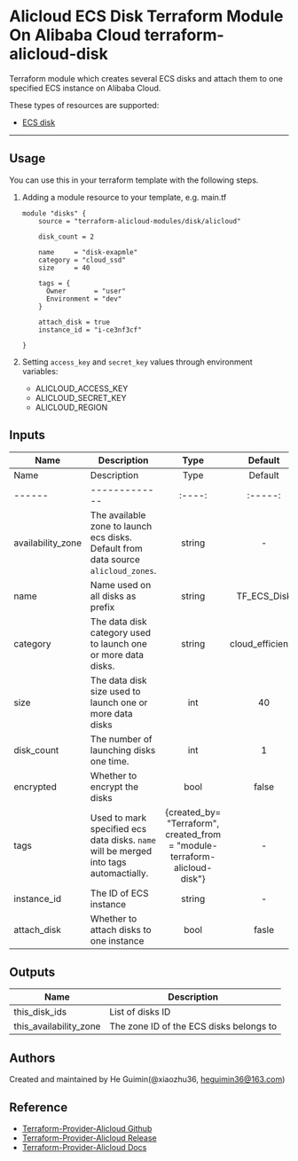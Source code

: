 Alicloud ECS Disk Terraform Module On Alibaba Cloud 
terraform-alicloud-disk
=====================================================================

Terraform module which creates several ECS disks and attach them to one specified ECS instance on Alibaba Cloud.

These types of resources are supported:

* [ECS disk](https://www.terraform.io/docs/providers/alicloud/r/disk.html)

----------------------

Usage
-----
You can use this in your terraform template with the following steps.

1. Adding a module resource to your template, e.g. main.tf

    ```
    module "disks" {
        source = "terraform-alicloud-modules/disk/alicloud"

        disk_count = 2

        name     = "disk-exapmle"
        category = "cloud_ssd"
        size     = 40

        tags = {
          Owner       = "user"
          Environment = "dev"
        }

        attach_disk = true
        instance_id = "i-ce3nf3cf"

    }
    ```

2. Setting `access_key` and `secret_key` values through environment variables:

    - ALICLOUD_ACCESS_KEY
    - ALICLOUD_SECRET_KEY
    - ALICLOUD_REGION

## Inputs

| Name | Description | Type | Default | Required |
|------|-------------|:----:|:-----:|:-----:|
| Name | Description | Type | Default | Required |
|------|-------------|:----:|:-----:|:-----:|
| availability_zone | The available zone to launch ecs disks. Default from data source `alicloud_zones`. | string | - | no |
| name | Name used on all disks as prefix | string | TF_ECS_Disk | no |
| category | The data disk category used to launch one or more data disks. | string | cloud_efficiency | no |
| size | The data disk size used to launch one or more data disks | int | 40 | no |
| disk_count | The number of launching disks one time. | int | 1 | no |
| encrypted | Whether to encrypt the disks | bool | false | no |
| tags | Used to mark specified ecs data disks. `name` will be merged into tags automactially. | {created_by= "Terraform", created_from = "module-terraform-alicloud-disk"} | - | no |
| instance_id | The ID of ECS instance | string | - | yes |
| attach_disk | Whether to attach disks to one instance | bool | fasle | no |


## Outputs

| Name | Description |
|------|-------------|
| this_disk_ids | List of disks ID |
| this_availability_zone | The zone ID of the ECS disks belongs to |

Authors
-------
Created and maintained by He Guimin(@xiaozhu36, heguimin36@163.com)

Reference
---------
* [Terraform-Provider-Alicloud Github](https://github.com/terraform-providers/terraform-provider-alicloud)
* [Terraform-Provider-Alicloud Release](https://releases.hashicorp.com/terraform-provider-alicloud/)
* [Terraform-Provider-Alicloud Docs](https://www.terraform.io/docs/providers/alicloud/index.html)


